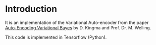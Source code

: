 # Introduction
It is an implementation of the Variational Auto-encoder from the paper [Auto-Encoding Variational Bayes](http://arxiv.org/abs/1312.6114) by D. Kingma and Prof. Dr. M. Welling.

This code is implemented in Tensorflow (Python). 
